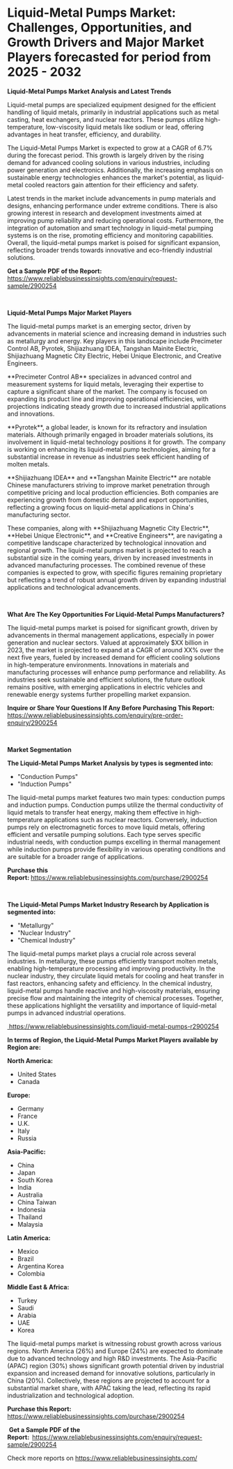 <p><h1>Liquid-Metal Pumps Market: Challenges, Opportunities, and Growth Drivers and Major Market Players forecasted for period from 2025 - 2032</h1></p><p><strong>Liquid-Metal Pumps Market Analysis and Latest Trends</strong></p>
<p><p>Liquid-metal pumps are specialized equipment designed for the efficient handling of liquid metals, primarily in industrial applications such as metal casting, heat exchangers, and nuclear reactors. These pumps utilize high-temperature, low-viscosity liquid metals like sodium or lead, offering advantages in heat transfer, efficiency, and durability.</p><p>The Liquid-Metal Pumps Market is expected to grow at a CAGR of 6.7% during the forecast period. This growth is largely driven by the rising demand for advanced cooling solutions in various industries, including power generation and electronics. Additionally, the increasing emphasis on sustainable energy technologies enhances the market's potential, as liquid-metal cooled reactors gain attention for their efficiency and safety.</p><p>Latest trends in the market include advancements in pump materials and designs, enhancing performance under extreme conditions. There is also growing interest in research and development investments aimed at improving pump reliability and reducing operational costs. Furthermore, the integration of automation and smart technology in liquid-metal pumping systems is on the rise, promoting efficiency and monitoring capabilities. Overall, the liquid-metal pumps market is poised for significant expansion, reflecting broader trends towards innovative and eco-friendly industrial solutions.</p></p>
<p><strong>Get a Sample PDF of the Report:&nbsp;</strong> <a href="https://www.reliablebusinessinsights.com/enquiry/request-sample/2900254?utm_campaign=3084&utm_medium=2&utm_source=Github&utm_content=ia&utm_term=16032025&utm_id=liquid-metal-pumps">https://www.reliablebusinessinsights.com/enquiry/request-sample/2900254</a></p>
<p>&nbsp;</p>
<p><strong>Liquid-Metal Pumps Major Market Players</strong></p>
<p><p>The liquid-metal pumps market is an emerging sector, driven by advancements in material science and increasing demand in industries such as metallurgy and energy. Key players in this landscape include Precimeter Control AB, Pyrotek, Shijiazhuang IDEA, Tangshan Mainite Electric, Shijiazhuang Magnetic City Electric, Hebei Unique Electronic, and Creative Engineers.</p><p>**Precimeter Control AB** specializes in advanced control and measurement systems for liquid metals, leveraging their expertise to capture a significant share of the market. The company is focused on expanding its product line and improving operational efficiencies, with projections indicating steady growth due to increased industrial applications and innovations.</p><p>**Pyrotek**, a global leader, is known for its refractory and insulation materials. Although primarily engaged in broader materials solutions, its involvement in liquid-metal technology positions it for growth. The company is working on enhancing its liquid-metal pump technologies, aiming for a substantial increase in revenue as industries seek efficient handling of molten metals.</p><p>**Shijiazhuang IDEA** and **Tangshan Mainite Electric** are notable Chinese manufacturers striving to improve market penetration through competitive pricing and local production efficiencies. Both companies are experiencing growth from domestic demand and export opportunities, reflecting a growing focus on liquid-metal applications in China's manufacturing sector.</p><p>These companies, along with **Shijiazhuang Magnetic City Electric**, **Hebei Unique Electronic**, and **Creative Engineers**, are navigating a competitive landscape characterized by technological innovation and regional growth. The liquid-metal pumps market is projected to reach a substantial size in the coming years, driven by increased investments in advanced manufacturing processes. The combined revenue of these companies is expected to grow, with specific figures remaining proprietary but reflecting a trend of robust annual growth driven by expanding industrial applications and technological advancements.</p></p>
<p>&nbsp;</p>
<p><strong>What Are The Key Opportunities For Liquid-Metal Pumps Manufacturers?</strong></p>
<p><p>The liquid-metal pumps market is poised for significant growth, driven by advancements in thermal management applications, especially in power generation and nuclear sectors. Valued at approximately $XX billion in 2023, the market is projected to expand at a CAGR of around XX% over the next five years, fueled by increased demand for efficient cooling solutions in high-temperature environments. Innovations in materials and manufacturing processes will enhance pump performance and reliability. As industries seek sustainable and efficient solutions, the future outlook remains positive, with emerging applications in electric vehicles and renewable energy systems further propelling market expansion.</p></p>
<p><strong>Inquire or Share Your Questions If Any Before Purchasing This Report:</strong> <a href="https://www.reliablebusinessinsights.com/enquiry/pre-order-enquiry/2900254?utm_campaign=3084&utm_medium=2&utm_source=Github&utm_content=ia&utm_term=16032025&utm_id=liquid-metal-pumps">https://www.reliablebusinessinsights.com/enquiry/pre-order-enquiry/2900254</a></p>
<p>&nbsp;</p>
<p><strong>Market Segmentation</strong></p>
<p><strong>The Liquid-Metal Pumps Market Analysis by types is segmented into:</strong></p>
<p><ul><li>"Conduction Pumps"</li><li>"Induction Pumps"</li></ul></p>
<p><p>The liquid-metal pumps market features two main types: conduction pumps and induction pumps. Conduction pumps utilize the thermal conductivity of liquid metals to transfer heat energy, making them effective in high-temperature applications such as nuclear reactors. Conversely, induction pumps rely on electromagnetic forces to move liquid metals, offering efficient and versatile pumping solutions. Each type serves specific industrial needs, with conduction pumps excelling in thermal management while induction pumps provide flexibility in various operating conditions and are suitable for a broader range of applications.</p></p>
<p><strong>Purchase this Report:&nbsp;</strong><a href="https://www.reliablebusinessinsights.com/purchase/2900254?utm_campaign=3084&utm_medium=2&utm_source=Github&utm_content=ia&utm_term=16032025&utm_id=liquid-metal-pumps">https://www.reliablebusinessinsights.com/purchase/2900254</a></p>
<p>&nbsp;</p>
<p><strong>The Liquid-Metal Pumps Market Industry Research by Application is segmented into:</strong></p>
<p><ul><li>"Metallurgy"</li><li>"Nuclear Industry"</li><li>"Chemical Industry"</li></ul></p>
<p><p>The liquid-metal pumps market plays a crucial role across several industries. In metallurgy, these pumps efficiently transport molten metals, enabling high-temperature processing and improving productivity. In the nuclear industry, they circulate liquid metals for cooling and heat transfer in fast reactors, enhancing safety and efficiency. In the chemical industry, liquid-metal pumps handle reactive and high-viscosity materials, ensuring precise flow and maintaining the integrity of chemical processes. Together, these applications highlight the versatility and importance of liquid-metal pumps in advanced industrial operations.</p></p>
<p><a href="https://www.reliablebusinessinsights.com/liquid-metal-pumps-r2900254?utm_campaign=3084&utm_medium=2&utm_source=Github&utm_content=ia&utm_term=16032025&utm_id=liquid-metal-pumps">&nbsp;https://www.reliablebusinessinsights.com/liquid-metal-pumps-r2900254</a></p>
<p><strong>In terms of Region, the Liquid-Metal Pumps Market Players available by Region are:</strong></p>
<p>
    <p> <strong> North America: </strong>
        <ul>
            <li>United States</li>
            <li>Canada</li>
        </ul>
        </p> 
    <p> <strong> Europe: </strong>
        <ul>
            <li>Germany</li>
            <li>France</li>
            <li>U.K.</li>
            <li>Italy</li>
            <li>Russia</li>
        </ul>
        </p> 
    <p> <strong> Asia-Pacific: </strong>
        <ul>
            <li>China</li>
            <li>Japan</li>
            <li>South Korea</li>
            <li>India</li>
            <li>Australia</li>
            <li>China Taiwan</li>
            <li>Indonesia</li>
            <li>Thailand</li>
            <li>Malaysia</li>
        </ul>
        </p> 
    <p> <strong> Latin America: </strong>
        <ul>
            <li>Mexico</li>
            <li>Brazil</li>
            <li>Argentina Korea</li>
            <li>Colombia</li>
        </ul>
        </p> 
    <p> <strong> Middle East & Africa: </strong>
        <ul>
            <li>Turkey</li>
            <li>Saudi</li>
            <li>Arabia</li>
            <li>UAE</li>
            <li>Korea</li>
        </ul>
    </p>
    </p>
<p><p>The liquid-metal pumps market is witnessing robust growth across various regions. North America (26%) and Europe (24%) are expected to dominate due to advanced technology and high R&D investments. The Asia-Pacific (APAC) region (30%) shows significant growth potential driven by industrial expansion and increased demand for innovative solutions, particularly in China (20%). Collectively, these regions are projected to account for a substantial market share, with APAC taking the lead, reflecting its rapid industrialization and technological adoption.</p></p>
<p><strong>Purchase this Report: </strong><a href="https://www.reliablebusinessinsights.com/purchase/2900254?utm_campaign=3084&utm_medium=2&utm_source=Github&utm_content=ia&utm_term=16032025&utm_id=liquid-metal-pumps">https://www.reliablebusinessinsights.com/purchase/2900254</a></p>
<p>&nbsp;<strong>Get a Sample PDF of the Report:&nbsp;&nbsp;</strong><a href="https://www.reliablebusinessinsights.com/enquiry/request-sample/2900254?utm_campaign=3084&utm_medium=2&utm_source=Github&utm_content=ia&utm_term=16032025&utm_id=liquid-metal-pumps">https://www.reliablebusinessinsights.com/enquiry/request-sample/2900254</a></p>
<p><strong></strong></p>
<p>Check more reports on <a href="https://www.reliablebusinessinsights.com/?utm_campaign=3084&utm_medium=2&utm_source=Github&utm_content=ia&utm_term=16032025&utm_id=liquid-metal-pumps">https://www.reliablebusinessinsights.com/</a></p>